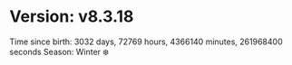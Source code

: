 # Version: v8.3.18
Time since birth: 3032 days, 72769 hours, 4366140 minutes, 261968400 seconds
Season: Winter ❄️
